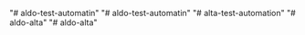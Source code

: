 "# aldo-test-automatin" 
"# aldo-test-automatin" 
"# alta-test-automation" 
"# aldo-alta" 
"# aldo-alta" 
